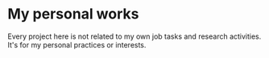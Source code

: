 # My personal works
Every project here is not related to my own job tasks and research activities. It's for my personal practices or interests.

